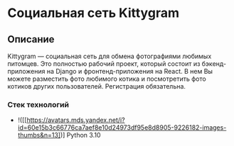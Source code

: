 # Социальная сеть Kittygram
## Описание
Kittygram — социальная сеть для обмена фотографиями любимых питомцев. Это полностью рабочий проект, который состоит из бэкенд-приложения на Django и фронтенд-приложения на React.
В нем Вы можете разместить фото любимого котика и посмотретить фото котиков других пользователей. Регистрация обязательна.
### Стек технологий
- !([[https://avatars.mds.yandex.net/i?id=60e15b3c66776ca7aef8e10d24973df95e8d8905-9226182-images-thumbs&n=13])] Python 3.10
